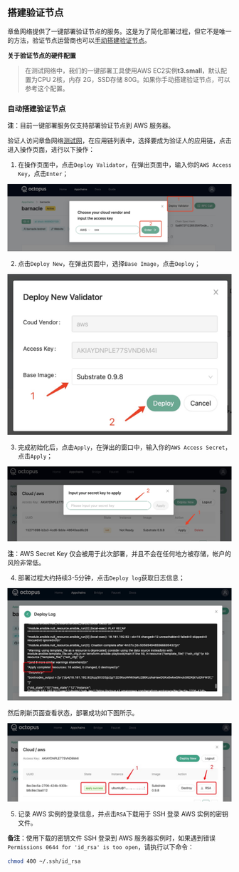 ## 搭建验证节点

章鱼网络提供了一键部署验证节点的服务。这是为了简化部署过程，但它不是唯一的方法，验证节点运营商也可以[手动搭建验证节点](./validator-deploy-manually.md)。

**关于验证节点的硬件配置**

> 在测试网络中，我们的一键部署工具使用AWS EC2实例**t3.small**，默认配置为CPU 2核，内存 2G，SSD存储 80G。如果你手动搭建验证节点，可以参考这个配置。
### 自动搭建验证节点

**注**：目前一键部署服务仅支持部署验证节点到 AWS 服务器。

验证人访问章鱼网络[测试网](https://testnet.oct.network/)，在应用链列表中，选择要成为验证人的应用链，点击进入操作页面，进行以下操作：

1. 在操作页面中，点击`Deploy Validator`，在弹出页面中，输入你的`AWS Access Key`，点击`Enter`；

![deploy validator](../../maintain/validator_deploy.jpg)

2. 点击`Deploy New`，在弹出页面中，选择`Base Image`，点击`Deploy`；

![deploy new](../../maintain/validator_deploy_new.jpg)

3. 完成初始化后，点击`Apply`，在弹出的窗口中，输入你的`AWS Access Secret`，点击`Apply`；

![deploy apply](../../maintain/validator_deploy_apply.jpg)

**注**：AWS Secret Key 仅会被用于此次部署，并且不会在任何地方被存储，帐户的风险非常低。

4. 部署过程大约持续3-5分钟，点击`Deploy log`获取日志信息；

![deploy log](../../maintain/validator_deploy_log.jpg)

然后刷新页面查看状态，部署成功如下图所示。

![deploy success](../../maintain/validator_deploy_success.jpg)

5. 记录 AWS 实例的登录信息，并点击`RSA`下载用于 SSH 登录 AWS 实例的密钥文件。

**备注**：使用下载的密钥文件 SSH 登录到 AWS 服务器实例时，如果遇到错误`Permissions 0644 for 'id_rsa' is too open`，请执行以下命令：

```bash
chmod 400 ~/.ssh/id_rsa
```
